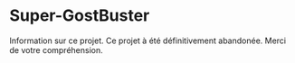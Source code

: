 # Super-GostBuster
Information sur ce projet.
Ce projet à été définitivement abandonée.
Merci de votre compréhension.
